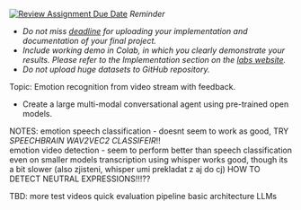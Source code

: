 [![Review Assignment Due Date](https://classroom.github.com/assets/deadline-readme-button-22041afd0340ce965d47ae6ef1cefeee28c7c493a6346c4f15d667ab976d596c.svg)](https://classroom.github.com/a/rMTkWhxv)
*Reminder*
*   *Do not miss [deadline](https://su2.utia.cas.cz/labs.html#projects) for uploading your implementation and documentation of your final project.*
*   *Include working demo in Colab, in which you clearly demonstrate your results. Please refer to the Implementation section on the [labs website](https://su2.utia.cas.cz/labs.html#projects).*
*   *Do not upload huge datasets to GitHub repository.*


Topic: Emotion recognition from video stream with feedback. 
- Create a large multi-modal conversational agent using pre-trained open models.

NOTES:
emotion speech classification - doesnt seem to work as good, TRY *SPEECHBRAIN WAV2VEC2 CLASSIFEIR*!!    
emotion video detection - seem to perform better than speech classification even on smaller models
transcription using whisper works good, though its a bit slower (also zjisteni, whisper umi prekladat z aj do cj)
HOW TO DETECT NEUTRAL EXPRESSIONS!!!??

TBD:
more test videos
quick evaluation pipeline
basic architecture
LLMs
